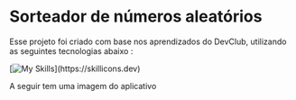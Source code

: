 <H1>Sorteador de números aleatórios</H1>

<p>Esse projeto foi criado com base nos aprendizados do DevClub, utilizando as seguintes tecnologias abaixo :</p>

[![My Skills](https://skillicons.dev/icons?i=js,html,css,)](https://skillicons.dev)

<p>A seguir tem uma imagem do aplicativo</p>

